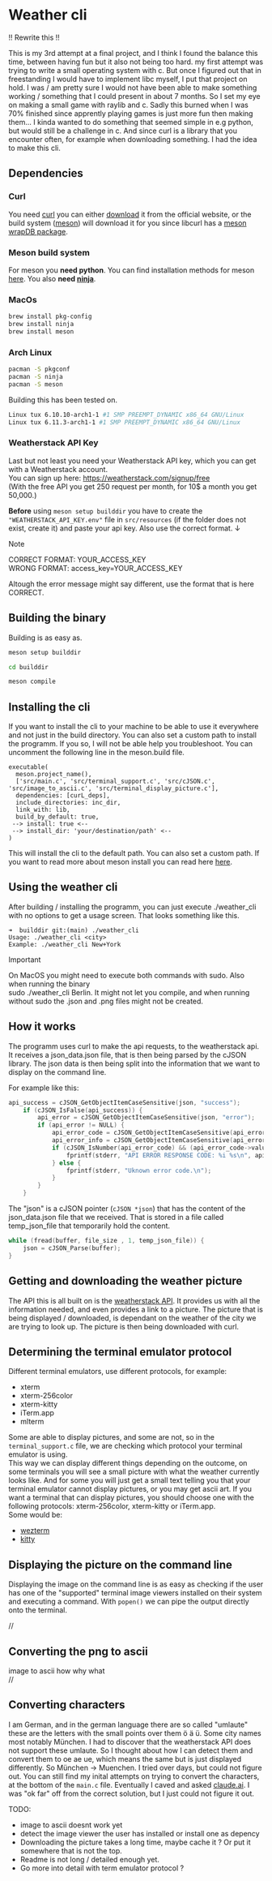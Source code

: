 # Weather cli
!! Rewrite this !!

This is my 3rd attempt at a final project, and I think I found the balance this time, between having fun but it also not being too hard.
my first attempt was trying to write a small operating system with c. But once I figured out that in freestanding I would have to implement libc myself, I put that project on hold.
I was / am pretty sure I would not have been able to make something working / something that I could present in about 7 months. So I set my eye on making a small game with raylib and c. Sadly this burned when I was 70% finished since apprently playing games is just more fun then making them... 
I kinda wanted to do something that seemed simple in e.g python, but would still be a challenge in c. And since curl is a library that you encounter often, for example when downloading something. I had the idea to make this cli.

## Dependencies

### Curl
You need [curl](https://curl.se) you can either [download](https://curl.se/download.html) it from the official website, or the build system ([meson](https://mesonbuild.com/index.html)) will download it for you since libcurl has a [meson wrapDB package](https://mesonbuild.com/Wrapdb-projects.html).

### Meson build system
For meson you **need python**. You can find installation methods for meson [here](https://mesonbuild.com/Getting-meson.html).
You also **need [ninja](https://ninja-build.org/)**.

### MacOs 
```sh
brew install pkg-config 
brew install ninja
brew install meson
```

### Arch Linux
```sh
pacman -S pkgconf
pacman -S ninja
pacman -S meson
```

Building this has been tested on.  
```sh
Linux tux 6.10.10-arch1-1 #1 SMP PREEMPT_DYNAMIC x86_64 GNU/Linux
Linux tux 6.11.3-arch1-1 #1 SMP PREEMPT_DYNAMIC x86_64 GNU/Linux
```

### Weatherstack API Key

Last but not least you need your Weatherstack API key, which you can get with a Weatherstack account.  
You can sign up here: https://weatherstack.com/signup/free  
(With the free API you get 250 request per month, for 10$ a month you get 50,000.)  

**Before** using ```meson setup builddir``` you have to create the `"WEATHERSTACK_API_KEY.env"` 
file in `src/resources` (if the folder does not exist, create it) and paste your api key.
Also use the correct format. ↓

> [!NOTE]
> CORRECT FORMAT: YOUR_ACCESS_KEY  
> WRONG FORMAT: access_key=YOUR_ACCESS_KEY  

Altough the error message might say different, use the format that is here CORRECT.

## Building the binary

Building is as easy as.  
```sh
meson setup builddir

cd builddir

meson compile
```

## Installing the cli
If you want to install the cli to your machine to be able to use it everywhere 
and not just in the build directory. You can also set a custom path to install the programm. 
If you so, I will not be able help you troubleshoot.
You can uncomment the following line in the meson.build file.

```build
executable(
  meson.project_name(), 
  ['src/main.c', 'src/terminal_support.c', 'src/cJSON.c', 'src/image_to_ascii.c', 'src/terminal_display_picture.c'],
  dependencies: [curL_deps],
  include_directories: inc_dir,
  link_with: lib,
  build_by_default: true,
 --> install: true <--
 --> install_dir: 'your/destination/path' <--
)
```

This will install the cli to the default path. You can also set a custom path.
If you want to read more about meson install you can read here [here](https://mesonbuild.com/Installing.html).

##  Using the weather cli

After building / installing the programm, you can just execute ./weather_cli 
with no options to get a usage screen. That looks something like this.

```
➜  builddir git:(main) ./weather_cli
Usage: ./weather_cli <city>
Example: ./weather_cli New+York
```

> [!Important]
> On MacOS you might need to execute both commands with sudo.
> Also when running the binary   
> sudo ./weather_cli Berlin.
> It might not let you compile, and when running without sudo the .json 
> and .png files might not be created.


## How it works

The programm uses curl to make the api requests, to the weatherstack api. 
It receives a json_data.json file, that is then being parsed by the cJSON library. 
The json data is then being split into the information that we want to display on the command line.

For example like this:

```c
api_success = cJSON_GetObjectItemCaseSensitive(json, "success");
    if (cJSON_IsFalse(api_success)) {
        api_error = cJSON_GetObjectItemCaseSensitive(json, "error");
        if (api_error != NULL) {
            api_error_code = cJSON_GetObjectItemCaseSensitive(api_error, "code");
            api_error_info = cJSON_GetObjectItemCaseSensitive(api_error, "info");
            if (cJSON_IsNumber(api_error_code) && (api_error_code->valueint) && cJSON_IsString(api_error_info) && (api_error_info->valuestring)) {
                fprintf(stderr, "API ERROR RESPONSE CODE: %i %s\n", api_error_code->valueint, api_error_info->valuestring);
            } else {
                fprintf(stderr, "Uknown error code.\n");
            }
		}
	}
```

The "json" is a cJSON pointer (```cJSON *json```) that has the content of the json_data.json file that we received. 
That is stored in a file called temp_json_file that temporarily hold the content.

```c
while (fread(buffer, file_size , 1, temp_json_file)) {
    json = cJSON_Parse(buffer);
}
```

## Getting and downloading the weather picture

The API this is all built on is the [weatherstack API](https://www.weatherstack.com).
It provides us with all the information needed, and even provides a link to a picture.
The picture that is being displayed / downloaded, is dependant on the weather of the 
city we are trying to look up. The picture is then being downloaded with curl.

## Determining the terminal emulator protocol

Different terminal emulators, use different protocols, for example:  

- xterm
- xterm-256color
- xterm-kitty
- iTerm.app
- mlterm

Some are able to display pictures, and some are not, so in the ```terminal_support.c``` file, 
we are checking which protocol your terminal emulator is using.  
This way we can display different things depending on the outcome, on some terminals you will see a small picture with what the weather currently looks like.
And for some you will just get a small text telling you that your terminal emulator cannot display pictures, or you may get ascii art.
If you want a terminal that can display pictures, you should choose one with the following protocols: xterm-256color, xterm-kitty or iTerm.app.  
Some would be:  
- [wezterm](https://wezfurlong.org/wezterm/index.html)
- [kitty](https://sw.kovidgoyal.net/kitty/)


## Displaying the picture on the command line

Displaying the image on the command line is as easy as checking if the user has one of the 
"supported" terminal image viewers installed on their system and executing a command.
With ```popen()``` we can pipe the output directly onto the terminal. 

//
## Converting the png to ascii 

image to ascii how why what  
// 

## Converting characters

I am German, and in the german language there are so called "umlaute" these are the letters with the small points over them ö ä ü. Some city names most notably München.
I had to discover that the weatherstack API does not support these umlaute. So I thought about how I can detect them and convert them to oe ae ue, 
which means the same but is just displayed differently. So München -> Muenchen. I tried over days, but could not figure out. You can still find my inital
attempts on trying to convert the characters, at the bottom of the ```main.c``` file. Eventually I caved and asked [claude.ai](https://www.claude.ai/new). 
I was "ok far" off from the correct solution, but I just could not figure it out.



TODO:
- image to ascii doesnt work yet
- detect the image viewer the user has installed or install one as depency 
- Downloading the picture takes a long time, maybe cache it ? Or put it somewhere that is not the top.
- Readme is not long / detailed enough yet.
- Go more into detail with term emulator protocol ?
